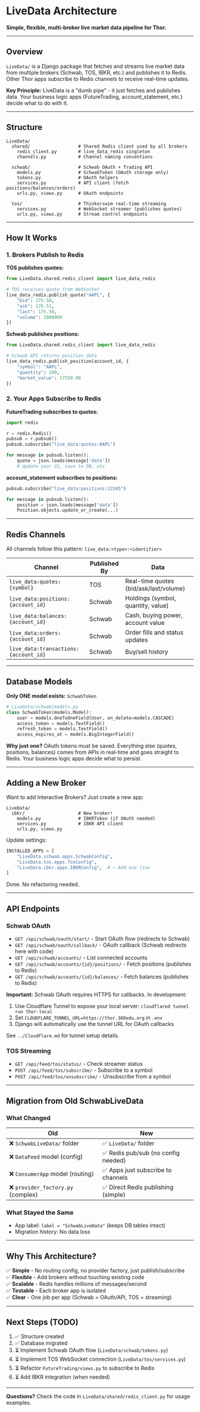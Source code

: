 # LiveData Architecture

**Simple, flexible, multi-broker live market data pipeline for Thor.**

---

## Overview

`LiveData/` is a Django package that fetches and streams live market data from multiple brokers (Schwab, TOS, IBKR, etc.) and publishes it to Redis. Other Thor apps subscribe to Redis channels to receive real-time updates.

**Key Principle:** LiveData is a "dumb pipe" - it just fetches and publishes data. Your business logic apps (FutureTrading, account_statement, etc.) decide what to do with it.

---

## Structure

```
LiveData/
  shared/                  # Shared Redis client used by all brokers
    redis_client.py        # live_data_redis singleton
    channels.py            # Channel naming conventions
  
  schwab/                  # Schwab OAuth + Trading API
    models.py              # SchwabToken (OAuth storage only)
    tokens.py              # OAuth helpers
    services.py            # API client (fetch positions/balances/orders)
    urls.py, views.py      # OAuth endpoints
  
  tos/                     # Thinkorswim real-time streaming
    services.py            # WebSocket streamer (publishes quotes)
    urls.py, views.py      # Stream control endpoints
```

---

## How It Works

### 1. Brokers Publish to Redis

**TOS publishes quotes:**
```python
from LiveData.shared.redis_client import live_data_redis

# TOS receives quote from WebSocket
live_data_redis.publish_quote("AAPL", {
    "bid": 175.50,
    "ask": 175.51,
    "last": 175.50,
    "volume": 1000000
})
```

**Schwab publishes positions:**
```python
from LiveData.shared.redis_client import live_data_redis

# Schwab API returns position data
live_data_redis.publish_position(account_id, {
    "symbol": "AAPL",
    "quantity": 100,
    "market_value": 17550.00
})
```

### 2. Your Apps Subscribe to Redis

**FutureTrading subscribes to quotes:**
```python
import redis

r = redis.Redis()
pubsub = r.pubsub()
pubsub.subscribe("live_data:quotes:AAPL")

for message in pubsub.listen():
    quote = json.loads(message['data'])
    # Update your UI, save to DB, etc.
```

**account_statement subscribes to positions:**
```python
pubsub.subscribe("live_data:positions:12345")

for message in pubsub.listen():
    position = json.loads(message['data'])
    Position.objects.update_or_create(...)
```

---

## Redis Channels

All channels follow this pattern: `live_data:<type>:<identifier>`

| Channel | Published By | Data |
|---------|--------------|------|
| `live_data:quotes:{symbol}` | TOS | Real-time quotes (bid/ask/last/volume) |
| `live_data:positions:{account_id}` | Schwab | Holdings (symbol, quantity, value) |
| `live_data:balances:{account_id}` | Schwab | Cash, buying power, account value |
| `live_data:orders:{account_id}` | Schwab | Order fills and status updates |
| `live_data:transactions:{account_id}` | Schwab | Buy/sell history |

---

## Database Models

**Only ONE model exists:** `SchwabToken`

```python
# LiveData/schwab/models.py
class SchwabToken(models.Model):
    user = models.OneToOneField(User, on_delete=models.CASCADE)
    access_token = models.TextField()
    refresh_token = models.TextField()
    access_expires_at = models.BigIntegerField()
```

**Why just one?** OAuth tokens must be saved. Everything else (quotes, positions, balances) comes from APIs in real-time and goes straight to Redis. Your business logic apps decide what to persist.

---

## Adding a New Broker

Want to add Interactive Brokers? Just create a new app:

```
LiveData/
  ibkr/                    # New broker!
    models.py              # IBKRToken (if OAuth needed)
    services.py            # IBKR API client
    urls.py, views.py
```

Update settings:
```python
INSTALLED_APPS = [
    "LiveData.schwab.apps.SchwabConfig",
    "LiveData.tos.apps.TosConfig",
    "LiveData.ibkr.apps.IBKRConfig",  # ← Add one line
]
```

Done. No refactoring needed.

---

## API Endpoints

### Schwab OAuth
- `GET /api/schwab/oauth/start/` - Start OAuth flow (redirects to Schwab)
- `GET /api/schwab/oauth/callback/` - OAuth callback (Schwab redirects here with code)
- `GET /api/schwab/accounts/` - List connected accounts
- `GET /api/schwab/accounts/{id}/positions/` - Fetch positions (publishes to Redis)
- `GET /api/schwab/accounts/{id}/balances/` - Fetch balances (publishes to Redis)

**Important:** Schwab OAuth requires HTTPS for callbacks. In development:
1. Use Cloudflare Tunnel to expose your local server: `cloudflared tunnel run thor-local`
2. Set `CLOUDFLARE_TUNNEL_URL=https://thor.360edu.org` in `.env`
3. Django will automatically use the tunnel URL for OAuth callbacks

See `../CloudFlare.md` for tunnel setup details.

### TOS Streaming
- `GET /api/feed/tos/status/` - Check streamer status
- `POST /api/feed/tos/subscribe/` - Subscribe to a symbol
- `POST /api/feed/tos/unsubscribe/` - Unsubscribe from a symbol

---

## Migration from Old SchwabLiveData

### What Changed
| Old | New |
|-----|-----|
| ❌ `SchwabLiveData/` folder | ✅ `LiveData/` folder |
| ❌ `DataFeed` model (config) | ✅ Redis pub/sub (no config needed) |
| ❌ `ConsumerApp` model (routing) | ✅ Apps just subscribe to channels |
| ❌ `provider_factory.py` (complex) | ✅ Direct Redis publishing (simple) |

### What Stayed the Same
- App label: `label = "SchwabLiveData"` (keeps DB tables intact)
- Migration history: No data loss

---

## Why This Architecture?

✅ **Simple** - No routing config, no provider factory, just publish/subscribe  
✅ **Flexible** - Add brokers without touching existing code  
✅ **Scalable** - Redis handles millions of messages/second  
✅ **Testable** - Each broker app is isolated  
✅ **Clear** - One job per app (Schwab = OAuth/API, TOS = streaming)  

---

## Next Steps (TODO)

1. ✅ Structure created
2. ✅ Database migrated
3. ⏳ Implement Schwab OAuth flow (`LiveData/schwab/tokens.py`)
4. ⏳ Implement TOS WebSocket connection (`LiveData/tos/services.py`)
5. ⏳ Refactor `FutureTrading/views.py` to subscribe to Redis
6. ⏳ Add IBKR integration (when needed)

---

**Questions?** Check the code in `LiveData/shared/redis_client.py` for usage examples.
